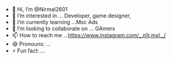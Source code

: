 - 👋 Hi, I’m @Nirmal2601
- 👀 I’m interested in ... Developer, game designer,
- 🌱 I’m currently learning ...Msc Ads
- 💞️ I’m looking to collaborate on ... GAmers
- 📫 How to reach me ...https://www.instagram.com/_.n1r.mxl._/
- 😄 Pronouns: ...
- ⚡ Fun fact: ...

<!---
Nirmal2601/Nirmal2601 is a ✨ special ✨ repository because its `README.md` (this file) appears on your GitHub profile.
You can click the Preview link to take a look at your changes.
--->
